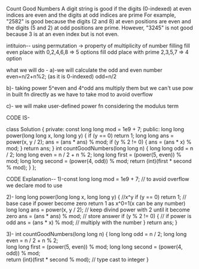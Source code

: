 Count Good Numbers
A digit string is good if the digits (0-indexed) at even indices are even and the digits at odd indices are prime
For example, "2582" is good because the digits (2 and 8) at even positions are even and the digits (5 and 2) at odd positions are prime.
However, "3245" is not good because 3 is at an even index but is not even.

intituion--
using permutation -> property of multiplicity of number filling
fill even place with 0,2,4,6,8 => 5 options
fill odd place with prime 2,3,5,7 => 4 option

what we will do -
 a)-we will calculate the odd and even number
 even=n/2+n%2; (as it is 0-indexed)
 odd=n/2

 b)- taking power 5^even and 4^odd ans multiply them but we can't use pow in built fn directly as we have to take mod to avoid overflow

 c)- we will make user-defined power fn considering the modulus term

 CODE IS-
 
class Solution {
private:
    const long long mod = 1e9 + 7;
public:
    long long power(long long x, long long y) {
        if (y == 0)
            return 1;
        long long ans = power(x, y / 2);
        ans = (ans * ans) % mod;
        if (y % 2 != 0) {
            ans = (ans * x) % mod;
        }
          return ans;
    }
    int countGoodNumbers(long long n) {
        long long odd = n / 2;
        long long even = n / 2 + n % 2;
        long long first = (power(5, even)) % mod;
        long long second = (power(4, odd)) % mod;
        return (int)(first * second % mod);
    }
};

CODE Explanation--
1)-const long long mod = 1e9 + 7;  // to avoid overflow we declare mod to use

2)-   long long power(long long x, long long y) {        //x^y
        if (y == 0)
            return 1;                                   // base case if power become zero return 1 as x^0=1(x can be any number)
        long long ans = power(x, y / 2);                // keep divind power with 2 until it become zero
        ans = (ans * ans) % mod;                        // store answer
        if (y % 2 != 0) {                               // if power is odd 
            ans = (ans * x) % mod;                      // multiply with the number
        }
          return ans;
    }

 3)-   int countGoodNumbers(long long n) {
        long long odd = n / 2;
        long long even = n / 2 + n % 2;           
        long long first = (power(5, even)) % mod;
        long long second = (power(4, odd)) % mod;  
        return (int)(first * second % mod);            // type cast to integer
    }


